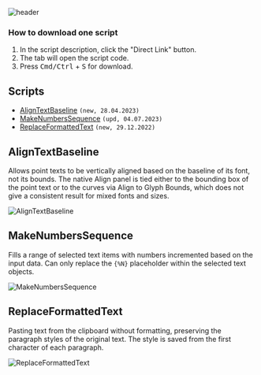 ![header](https://i.ibb.co/mF018gV/emblem.png)

### How to download one script 
1. In the script description, click the "Direct Link" button.
2. The tab will open the script code.
3. Press <kbd>Cmd/Ctrl</kbd> + <kbd>S</kbd> for download.

## Scripts
* [AlignTextBaseline](https://github.com/motivate-soft/ai-es/blob/master/md/Text.md#aligntextbaseline) `(new, 28.04.2023)`
* [MakeNumbersSequence](https://github.com/motivate-soft/ai-es/blob/master/md/Text.md#makenumberssequence) `(upd, 04.07.2023)`
* [ReplaceFormattedText](https://github.com/motivate-soft/ai-es/blob/master/md/Text.md#replaceformattedtext) `(new, 29.12.2022)`

## AlignTextBaseline

Allows point texts to be vertically aligned based on the baseline of its font, not its bounds. The native Align panel is tied either to the bounding box of the point text or to the curves via Align to Glyph Bounds, which does not give a consistent result for mixed fonts and sizes.

![AlignTextBaseline](https://i.ibb.co/SVbx89c/Align-Text-Baseline.gif)

## MakeNumbersSequence

Fills a range of selected text items with numbers incremented based on the input data. Can only replace the `{%N}` placeholder within the selected text objects.

![MakeNumbersSequence](https://i.ibb.co/VgqTcKw/Make-Numbers-Sequence.gif)

## ReplaceFormattedText

Pasting text from the clipboard without formatting, preserving the paragraph styles of the original text. The style is saved from the first character of each paragraph.

![ReplaceFormattedText](https://i.ibb.co/LQGmg1W/Replace-Formatted-Text.gif)

